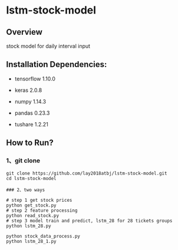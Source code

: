 # lstm-stock-model
## Overview

stock model for daily interval input 

## Installation Dependencies:

* tensorflow  1.10.0

* keras   2.0.8 

* numpy   1.14.3 

* pandas  0.23.3

* tushare 1.2.21

   

## How to Run?

### 1、git clone

```shell
git clone https://github.com/lay2018atbj/lstm-stock-model.git
cd lstm-stock-model   
```

    ### 2、two ways

```shell
# step 1 get stock prices 
python get_stock.py
# step 2 feature processing
python read_stock.py
# step 3 model train and predict, lstm_28 for 28 tickets groups 
python lstm_28.py  
```

```shell
python stock_data_process.py
python lstm_28_1.py  
```



